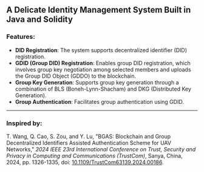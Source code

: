 ## A Delicate Identity Management System Built in Java and Solidity

### Features:

- **DID Registration**: The system supports decentralized identifier (DID) registration.  
- **GDID (Group DID) Registration**: Enables group DID registration, which involves group key negotiation among selected members and uploads the Group DID Object (GDDO) to the blockchain.  
- **Group Key Generation**: Supports group key generation through a combination of BLS (Boneh-Lynn-Shacham) and DKG (Distributed Key Generation).  
- **Group Authentication**: Facilitates group authentication using GDID.  

---

### Inspired by:

T. Wang, Q. Cao, S. Zou, and Y. Lu, "BGAS: Blockchain and Group Decentralized Identifiers Assisted Authentication Scheme for UAV Networks," *2024 IEEE 23rd International Conference on Trust, Security and Privacy in Computing and Communications (TrustCom)*, Sanya, China, 2024, pp. 1326-1335, doi: [10.1109/TrustCom63139.2024.00186](https://doi.org/10.1109/TrustCom63139.2024.00186).
